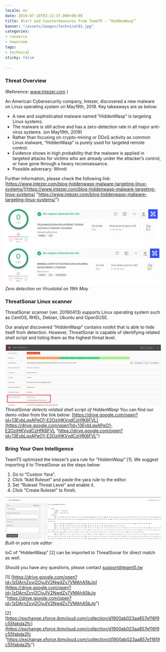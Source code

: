 ```yaml
---
locale: en
date: 2019-07-10T03:13:37.000+00:00
title: Alert and Countermeasures from TeamT5 – “HiddenWasp”
banner: "/assets/images/technical01.jpg"
categories:
- resource
- newsroom
tags:
- technical
sticky: false

---
```

### **Threat Overview**

(Reference: www.intezer.com )

An American Cybersecurity company, Intezer, discovered a new malware on Linux operating system on May19th, 2019. Key takeaways are as below:

* A new and sophisticated malware named “HiddenWasp” is targeting Linux systems.
* The malware is still active and has a zero-detection rate in all major anti-virus systems. (on May19th, 2019)
* Rather than focusing on crypto-mining or DDoS activity as common Linux malware, “HiddenWasp” is purely used for targeted remote control.
* Evidence shows in high probability that the malware is applied in targeted attacks for victims who are already under the attacker’s control, or have gone through a heavy reconnaissance.
* Possible adversary: Winnti

Further information, please check the following link: [https://www.intezer.com/blog-hiddenwasp-malware-targeting-linux-systems/](https://www.intezer.com/blog-hiddenwasp-malware-targeting-linux-systems/ "https://www.intezer.com/blog-hiddenwasp-malware-targeting-linux-systems/")

![(Zero detection on Virustotal on 19th May)](/assets/images/img1.png "(Zero detection on Virustotal on 19th May)")
*Zero detection on Virustotal on 19th May*
### **ThreatSonar Linux scanner**

ThreatSonar scanner (ver. 20190413) supports Linux operating system such as CentOS, RHEL, Debian, Ubuntu and OpenSUSE.

Our analyst discovered “HiddenWasp” contains rootkit that is able to hide itself from detection. However, ThreatSonar is capable of identifying related shell script and listing them as the highest threat level.

![(ThreatSonar detects related shell script of HiddenWasp)](/assets/images/img2.png "(ThreatSonar detects related shell script of HiddenWasp)")
*ThreatSonar detects related shell script of HiddenWasp*
You can find our demo video from the link below: [https://drive.google.com/open?id=13EybLqxAPeO1-E2OzjHKVvdCzHfK6FVL](https://drive.google.com/open?id=13EybLqxAPeO1-E2OzjHKVvdCzHfK6FVL "https://drive.google.com/open?id=13EybLqxAPeO1-E2OzjHKVvdCzHfK6FVL")          
            
            
### **Bring Your Own Intelligence**

TeamT5 optimized the Intezer’s yara rule for “HiddenWasp” \[1\]. We suggest importing it to ThreatSonar as the steps below:
1. Go to “Custom Yara”.
2. Click “Add Ruleset” and paste the yara rule to the editor.
3. Set “Ruleset Threat Level” and enable it.
4. Click “Create Ruleset” to finish.

![(Built-in yara rule editor)](/assets/images/img3.png "(Built-in yara rule editor)")
*Built-in yara rule editor*
               
               
IoC of “HiddenWasp” \[2\] can be imported to ThreatSonar for direct match as well.
                         
                         
              
Should you have any questions, please contact support@teamt5.tw              
                 
                 
                
                

\[1\] [https://drive.google.com/open?id=1zDArnZxvj2ClyJIV2NwdZv7VMAhA5bJg](https://drive.google.com/open?id=1zDArnZxvj2ClyJIV2NwdZv7VMAhA5bJg "https://drive.google.com/open?id=1zDArnZxvj2ClyJIV2NwdZv7VMAhA5bJg")

\[2\] [https://exchange.xforce.ibmcloud.com/collection/d1900ab023aa857e116f9c55fabda2fc](https://exchange.xforce.ibmcloud.com/collection/d1900ab023aa857e116f9c55fabda2fc "https://exchange.xforce.ibmcloud.com/collection/d1900ab023aa857e116f9c55fabda2fc")